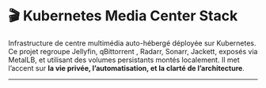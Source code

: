 # 🎬 Kubernetes Media Center Stack

Infrastructure de centre multimédia auto-hébergé déployée sur Kubernetes.  
Ce projet regroupe Jellyfin, qBittorrent , Radarr, Sonarr, Jackett, exposés via MetalLB, et utilisant des volumes persistants montés localement. Il met l’accent sur **la vie privée, l’automatisation, et la clarté de l’architecture**.

---

